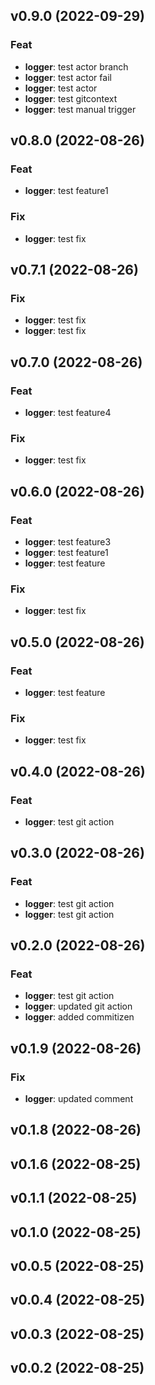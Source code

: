 ## v0.9.0 (2022-09-29)

### Feat

- **logger**: test actor branch
- **logger**: test actor fail
- **logger**: test actor
- **logger**: test gitcontext
- **logger**: test manual trigger

## v0.8.0 (2022-08-26)

### Feat

- **logger**: test feature1

### Fix

- **logger**: test fix

## v0.7.1 (2022-08-26)

### Fix

- **logger**: test fix
- **logger**: test fix

## v0.7.0 (2022-08-26)

### Feat

- **logger**: test feature4

### Fix

- **logger**: test fix

## v0.6.0 (2022-08-26)

### Feat

- **logger**: test feature3
- **logger**: test feature1
- **logger**: test feature

### Fix

- **logger**: test fix

## v0.5.0 (2022-08-26)

### Feat

- **logger**: test feature

### Fix

- **logger**: test fix

## v0.4.0 (2022-08-26)

### Feat

- **logger**: test git action

## v0.3.0 (2022-08-26)

### Feat

- **logger**: test git action
- **logger**: test git action

## v0.2.0 (2022-08-26)

### Feat

- **logger**: test git action
- **logger**: updated git action
- **logger**: added commitizen

## v0.1.9 (2022-08-26)

### Fix

- **logger**: updated comment

## v0.1.8 (2022-08-26)

## v0.1.6 (2022-08-25)

## v0.1.1 (2022-08-25)

## v0.1.0 (2022-08-25)

## v0.0.5 (2022-08-25)

## v0.0.4 (2022-08-25)

## v0.0.3 (2022-08-25)

## v0.0.2 (2022-08-25)
